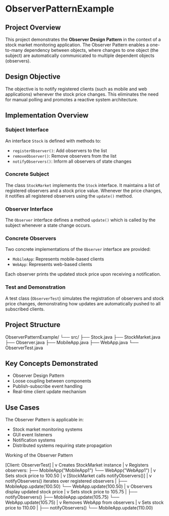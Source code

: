# ObserverPatternExample

## Project Overview

This project demonstrates the **Observer Design Pattern** in the context of a stock market monitoring application. The Observer Pattern enables a one-to-many dependency between objects, where changes to one object (the subject) are automatically communicated to multiple dependent objects (observers).

## Design Objective

The objective is to notify registered clients (such as mobile and web applications) whenever the stock price changes. This eliminates the need for manual polling and promotes a reactive system architecture.

## Implementation Overview

### Subject Interface

An interface `Stock` is defined with methods to:
- `registerObserver()`: Add observers to the list
- `removeObserver()`: Remove observers from the list
- `notifyObservers()`: Inform all observers of state changes

### Concrete Subject

The class `StockMarket` implements the `Stock` interface. It maintains a list of registered observers and a stock price value. Whenever the price changes, it notifies all registered observers using the `update()` method.

### Observer Interface

The `Observer` interface defines a method `update()` which is called by the subject whenever a state change occurs.

### Concrete Observers

Two concrete implementations of the `Observer` interface are provided:
- `MobileApp`: Represents mobile-based clients
- `WebApp`: Represents web-based clients

Each observer prints the updated stock price upon receiving a notification.

### Test and Demonstration

A test class (`ObserverTest`) simulates the registration of observers and stock price changes, demonstrating how updates are automatically pushed to all subscribed clients.

## Project Structure

ObserverPatternExample/
└── src/
├── Stock.java
├── StockMarket.java
├── Observer.java
├── MobileApp.java
├── WebApp.java
└── ObserverTest.java


## Key Concepts Demonstrated

- Observer Design Pattern
- Loose coupling between components
- Publish-subscribe event handling
- Real-time client update mechanism

## Use Cases

The Observer Pattern is applicable in:
- Stock market monitoring systems
- GUI event listeners
- Notification systems
- Distributed systems requiring state propagation


Working of the Observer Pattern


[Client: ObserverTest]
        |
        v
Creates StockMarket instance
        |
        v
Registers observers:
    ├── MobileApp("MobileApp1")
    └── WebApp("WebApp1")
        |
        v
Sets stock price to 100.50
        |
        v
[StockMarket calls notifyObservers()]
        |
        v
notifyObservers() iterates over registered observers
        |
        ├── MobileApp.update(100.50)
        └── WebApp.update(100.50)
              |
              v
Observers display updated stock price
        |
        v
Sets stock price to 105.75
        |
        ├── notifyObservers()
        ├── MobileApp.update(105.75)
        └── WebApp.update(105.75)
        |
        v
Removes WebApp from observers
        |
        v
Sets stock price to 110.00
        |
        ├── notifyObservers()
        └── MobileApp.update(110.00)
